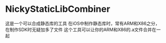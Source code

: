 # NickyStaticLibCombiner
这是一个可以合成静态库的工具 
在iOS中制作静态库时，常有ARM和X86之分，在制作SDK时无疑加多了文件
这个工具可以让你的ARM和X86的.a文件合并在一起
